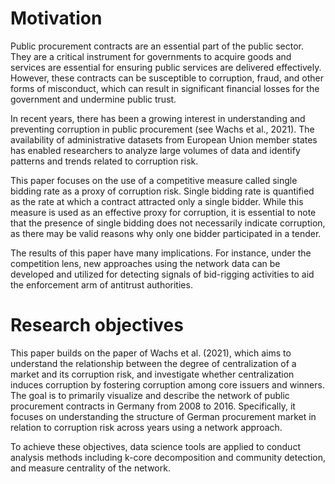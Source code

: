 # Motivation
Public procurement contracts are an essential part of the public sector. They are a critical instrument for governments to acquire goods and services are essential for ensuring public services are delivered effectively. However, these contracts can be susceptible to corruption, fraud, and other forms of misconduct, which can result in significant financial losses for the government and undermine public trust.

In recent years, there has been a growing interest in understanding and preventing corruption in public procurement (see Wachs et al., 2021). The availability of administrative datasets from European Union member states has enabled researchers to analyze large volumes of data and identify patterns and trends related to corruption risk.

This paper focuses on the use of a competitive measure called single bidding rate as a proxy of corruption risk. Single bidding rate is quantified as the rate at which a contract attracted only a single bidder. While this measure is used as an effective proxy for corruption, it is essential to note that the presence of single bidding does not necessarily indicate corruption, as there may be valid reasons why only one bidder participated in a tender.

The results of this paper have many implications. For instance, under the competition lens, new approaches using the network data can be developed and utilized for detecting signals of bid-rigging activities to aid the enforcement arm of antitrust authorities.

# Research objectives
This paper builds on the paper of Wachs et al. (2021), which aims to understand the relationship between the degree of centralization of a market and its corruption risk, and investigate whether centralization induces corruption by fostering corruption among core issuers and winners. The goal is to primarily visualize and describe the network of public procurement contracts in Germany from 2008 to 2016. Specifically, it focuses on understanding the structure of German procurement market in relation to corruption risk across years using a network approach. 

To achieve these objectives, data science tools are applied to conduct analysis methods including k-core decomposition and community detection, and measure centrality of the network.

